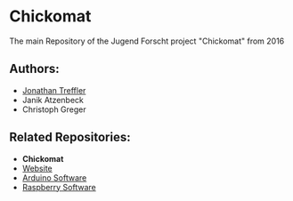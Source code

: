 # Chickomat

The main Repository of the Jugend Forscht project "Chickomat" from 2016

## Authors:
- [Jonathan Treffler](https://github.com/JonathanTreffler)
- Janik Atzenbeck
- Christoph Greger

## Related Repositories:
- __Chickomat__
- [Website](https://github.com/chickomat/chickomat.github.io)
- [Arduino Software](https://github.com/chickomat/arduino-control-software)
- [Raspberry Software](https://github.com/chickomat/raspberry-control-software)

